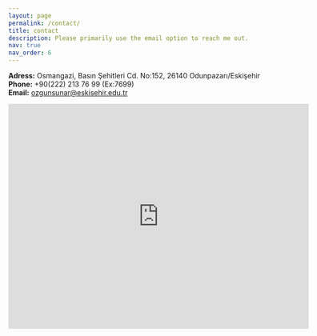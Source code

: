 ```yaml
---
layout: page
permalink: /contact/
title: contact
description: Please primarily use the email option to reach me out.
nav: true
nav_order: 6
---
```


<b>Adress:</b> Osmangazi, Basın Şehitleri Cd. No:152, 26140 Odunpazarı/Eskişehir <br>
<b>Phone:</b> +90(222) 213 76 99 (Ex:7699)<br>
<b>Email:</b> ozgunsunar@eskisehir.edu.tr <br>

<iframe class="map" src="https://www.google.com/maps/embed?pb=!1m18!1m12!1m3!1d3066.5212983789406!2d30.48857209077298!3d39.77285512567433!2m3!1f0!2f0!3f0!3m2!1i1024!2i768!4f13.1!3m3!1m2!1s0x14cc1665b47a749f%3A0xf417445a553d0f89!2sAnadolu%20University%20Porsuk%20Vocational%20School!5e0!3m2!1sen!2str!4v1621332832153!5m2!1sen!2str" width="600" height="450" style="border:0;" allowfullscreen="" loading="lazy"></iframe>
